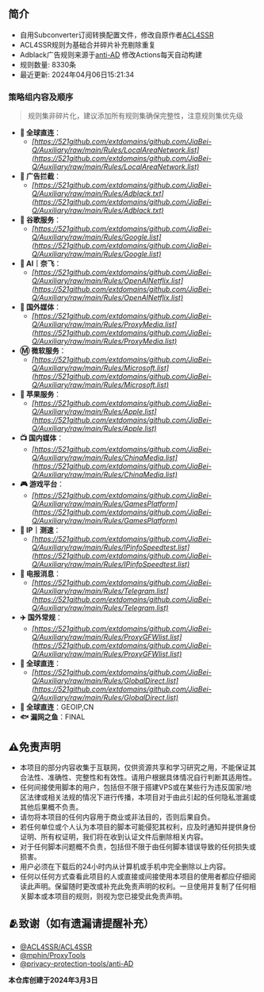 ## 简介
* 自用Subconverter订阅转换配置文件，修改自原作者[ACL4SSR](https://github.com/ACL4SSR/ACL4SSR)  
* ACL4SSR规则为基础合并碎片补充剔除重复
* Adblack广告规则来源于[anti-AD](https://github.com/privacy-protection-tools/anti-AD) 修改Actions每天自动构建
* 规则数量: 8330条
* 最近更新: 2024年04月06日15:21:34

### 策略组内容及顺序
> 规则集非碎片化，建议添加所有规则集确保完整性，注意规则集优先级
- **🎯 全球直连**：
  - *[https://521github.com/extdomains/github.com/JiaBei-Q/Auxiliary/raw/main/Rules/LocalAreaNetwork.list](https://521github.com/extdomains/github.com/JiaBei-Q/Auxiliary/raw/main/Rules/LocalAreaNetwork.list)*
- **🚫 广告拦截**：
  - *[https://521github.com/extdomains/github.com/JiaBei-Q/Auxiliary/raw/main/Rules/Adblack.txt](https://521github.com/extdomains/github.com/JiaBei-Q/Auxiliary/raw/main/Rules/Adblack.txt)*
- **📢 谷歌服务**：
  - *[https://521github.com/extdomains/github.com/JiaBei-Q/Auxiliary/raw/main/Rules/Google.list](https://521github.com/extdomains/github.com/JiaBei-Q/Auxiliary/raw/main/Rules/Google.list)*
- **🤖 AI｜奈飞**：
  - *[https://521github.com/extdomains/github.com/JiaBei-Q/Auxiliary/raw/main/Rules/OpenAINetflix.list](https://521github.com/extdomains/github.com/JiaBei-Q/Auxiliary/raw/main/Rules/OpenAINetflix.list)*
- **🎥 国外媒体**：
  - *[https://521github.com/extdomains/github.com/JiaBei-Q/Auxiliary/raw/main/Rules/ProxyMedia.list](https://521github.com/extdomains/github.com/JiaBei-Q/Auxiliary/raw/main/Rules/ProxyMedia.list)*
- **Ⓜ️ 微软服务**：
  - *[https://521github.com/extdomains/github.com/JiaBei-Q/Auxiliary/raw/main/Rules/Microsoft.list](https://521github.com/extdomains/github.com/JiaBei-Q/Auxiliary/raw/main/Rules/Microsoft.list)*
- **🍎 苹果服务**：
  - *[https://521github.com/extdomains/github.com/JiaBei-Q/Auxiliary/raw/main/Rules/Apple.list](https://521github.com/extdomains/github.com/JiaBei-Q/Auxiliary/raw/main/Rules/Apple.list)*
- **📺 国内媒体**：
  - *[https://521github.com/extdomains/github.com/JiaBei-Q/Auxiliary/raw/main/Rules/ChinaMedia.list](https://521github.com/extdomains/github.com/JiaBei-Q/Auxiliary/raw/main/Rules/ChinaMedia.list)*
- **🎮 游戏平台**：
  - *[https://521github.com/extdomains/github.com/JiaBei-Q/Auxiliary/raw/main/Rules/GamesPlatform](https://521github.com/extdomains/github.com/JiaBei-Q/Auxiliary/raw/main/Rules/GamesPlatform)*
- **📡 IP｜测速**：
  - *[https://521github.com/extdomains/github.com/JiaBei-Q/Auxiliary/raw/main/Rules/IPinfoSpeedtest.list](https://521github.com/extdomains/github.com/JiaBei-Q/Auxiliary/raw/main/Rules/IPinfoSpeedtest.list)*
- **📲 电报消息**：
  - *[https://521github.com/extdomains/github.com/JiaBei-Q/Auxiliary/raw/main/Rules/Telegram.list](https://521github.com/extdomains/github.com/JiaBei-Q/Auxiliary/raw/main/Rules/Telegram.list)*
- **✈️ 国外常规**：
  - *[https://521github.com/extdomains/github.com/JiaBei-Q/Auxiliary/raw/main/Rules/ProxyGFWlist.list](https://521github.com/extdomains/github.com/JiaBei-Q/Auxiliary/raw/main/Rules/ProxyGFWlist.list)*
- **🎯 全球直连**：
  - *[https://521github.com/extdomains/github.com/JiaBei-Q/Auxiliary/raw/main/Rules/GlobalDirect.list](https://521github.com/extdomains/github.com/JiaBei-Q/Auxiliary/raw/main/Rules/GlobalDirect.list)*
- **🎯 全球直连**：GEOIP,CN
- **🐟 漏网之鱼**：FINAL
## ⚠️免责声明
- 本项目的部分内容收集于互联网，仅供资源共享和学习研究之用，不能保证其合法性、准确性、完整性和有效性。请用户根据具体情况自行判断其适用性。
- 任何间接使用脚本的用户，包括但不限于搭建VPS或在某些行为违反国家/地区法律或相关法规的情况下进行传播，本项目对于由此引起的任何隐私泄漏或其他后果概不负责。
- 请勿将本项目的任何内容用于商业或非法目的，否则后果自负。
- 若任何单位或个人认为本项目的脚本可能侵犯其权利，应及时通知并提供身份证明、所有权证明，我们将在收到认证文件后删除相关内容。
- 对于任何脚本问题概不负责，包括但不限于由任何脚本错误导致的任何损失或损害。
- 用户必须在下载后的24小时内从计算机或手机中完全删除以上内容。
- 任何以任何方式查看此项目的人或直接或间接使用本项目的使用者都应仔细阅读此声明。保留随时更改或补充此免责声明的权利。一旦使用并复制了任何相关脚本或本项目的规则，则视为您已接受此免责声明。
## 🫂致谢（如有遗漏请提醒补充）
- [@ACL4SSR/ACL4SSR](https://github.com/ACL4SSR/ACL4SSR)
- [@mphin/ProxyTools](https://github.com/mphin/ProxyTools?tab=readme-ov-file)
- [@privacy-protection-tools/anti-AD](https://github.com/privacy-protection-tools/anti-AD)

**本仓库创建于2024年3月3日**
